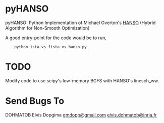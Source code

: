 pyHANSO
=======

pyHANSO: Python Implementation of Michael Overton's [HANSO](http://www.cs.nyu.edu/faculty/overton/software/hanso/index.html) (Hybrid Algorithm for Non-Smooth Optimization)

A good entry-point for the code would be to run,

        python ista_vs_fista_vs_hanso.py

TODO
====
Modify code to use scipy's low-memory BGFS with HANSO's linesch_ww.

Send Bugs To
=============
DOHMATOB Elvis Dopgima <gmdopp@gmail.com> <elvis.dohmatob@inria.fr>

